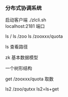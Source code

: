 
###  分布式协调系统

启动客户端 ./zlcli.sh  
localhost:2181   端口


ls   /
ls    /zoo
ls  /zooxxx/quota

ls  查看路径


zk 基本数据模型

一个树形结构 


get /zooxxx/quota  取数

ls2  /zoo/qutxx
ls2=ls+get
